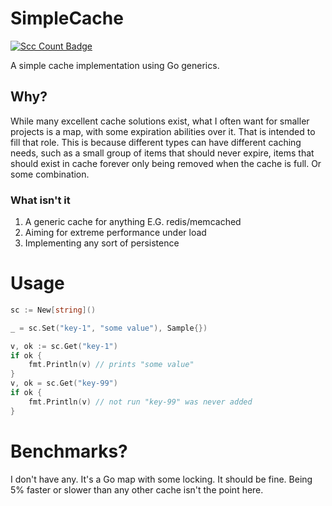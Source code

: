 # SimpleCache

[![Scc Count Badge](https://sloc.xyz/github/boyter/simplecache/)](https://github.com/boyter/simplecache/)

A simple cache implementation using Go generics.

## Why?

While many excellent cache solutions exist, what I often want for smaller projects is a map, with some expiration 
abilities over it. That is intended to fill that role. This is because different types can have
different caching needs, such as a small group of items that should never expire, items that should exist in cache
forever only being removed when the cache is full. Or some combination.

### What isn't it

1. A generic cache for anything E.G. redis/memcached
2. Aiming for extreme performance under load
3. Implementing any sort of persistence

# Usage

```go
sc := New[string]()

_ = sc.Set("key-1", "some value"), Sample{})

v, ok := sc.Get("key-1")
if ok {
	fmt.Println(v) // prints "some value"
}
v, ok = sc.Get("key-99")
if ok {
	fmt.Println(v) // not run "key-99" was never added
}
```

# Benchmarks?

I don't have any. It's a Go map with some locking. It should be fine. Being 5% faster or slower than any other
cache isn't the point here.
